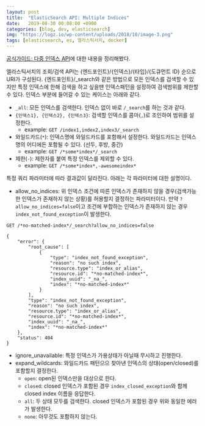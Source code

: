 ```yaml
---
layout: post
title:  "ElasticSearch API: Multiple Indices"
date:   2019-08-30 00:08:00 +0900
categories: [blog, dev, elasticsearch]
img: "https://logz.io/wp-content/uploads/2018/10/image-3.png"
tags: [elasticsearch, es, 엘라스틱서치, docker]
---
```


[공식가이드: 다중 인덱스 API](https://www.elastic.co/guide/en/elasticsearch/reference/6.7/multi-index.html)에 대한 내용을 정리해봤다.

엘라스틱서치의 조회/검색 API는 {엔드포인트}/{인덱스}/{타입}/{도큐먼트 ID} 순으로 URI가 구성된다. {엔드포인트}/_search와 같은 방법으로 모든 인덱스를 검색할 수 있지만 특정 인덱스에 한해 검색을 하고 싶을땐 인덱스패턴을 설정하여 검색범위를 제한할 수 있다. 인덱스 부분에 들어갈 수 있는 케이스는 아래와 같다.

* `_all`: 모든 인덱스를 검색한다. 인덱스 없이 바로 `/_search`를 하는 것과 같다.
* `{인덱스1}, {인덱스2}, {인덱스3}`: 검색할 인덱스를 콤마(`,`)로 조인하여 범위를 설정한다.
  * example: `GET /index1,index2,index3/_search`
* 와일드카드(`*`): 인덱스명에 와일드카드를 포함해서 설정한다. 와일드카드는 인덱스명의 어디에든 포함될 수 있다. (선두, 후방, 중간)
  * example: `GET /*some*index*/_search`
* 제한(`-`): 제한자를 붙여 특정 인덱스를 제외할 수 있다.
  * example: `GET /*some*index*,-awesomeindex*`

특정 쿼리 파라미터에 따라 결과값이 달라진다. 아래는 각 파라미터에 대한 설명이다.

* allow_no_indices: 위 인덱스 조건에 따른 인덱스가 존재하지 않을 경우(검색가능한 인덱스가 존재하지 않는 상황)를 허용할지 결정하는 파라미터이다. 만약 `?allow_no_indices=false`이고 조건에 부합하는 인덱스가 존재하지 않는 경우 `index_not_found_exception`이 발생한다.

```plain
GET /*no-matched-index*/_search?allow_no_indices=false

{
    "error": {
        "root_cause": [
            {
                "type": "index_not_found_exception",
                "reason": "no such index",
                "resource.type": "index_or_alias",
                "resource.id": "*no-matched-index*",
                "index_uuid": "_na_",
                "index": "*no-matched-index*"
            }
        ],
        "type": "index_not_found_exception",
        "reason": "no such index",
        "resource.type": "index_or_alias",
        "resource.id": "*no-matched-index*",
        "index_uuid": "_na_",
        "index": "*no-matched-index*"
    },
    "status": 404
}
```

* ignore_unavailable: 특정 인덱스가 가용상태가 아닐때 무시하고 진행한다.
* expand_wildcards: 와일드카드 패턴으으 찾아낸 인덱스의 상태(open/closed)를 포함할지 결정한다.
  * `open`: open된 인덱스만을 대상으로 한다.
  * `closed`: closed 인덱스가 포함된 경우 `index_closed_exception`와 함께 closed index 이름을 응답한다.
  * `all`: 두 상태 모두를 검색한다. closed 인덱스가 포함된 경우 위와 동일한 에러가 발생한다.
  * `none`: 아무것도 포함하지 않는다.

